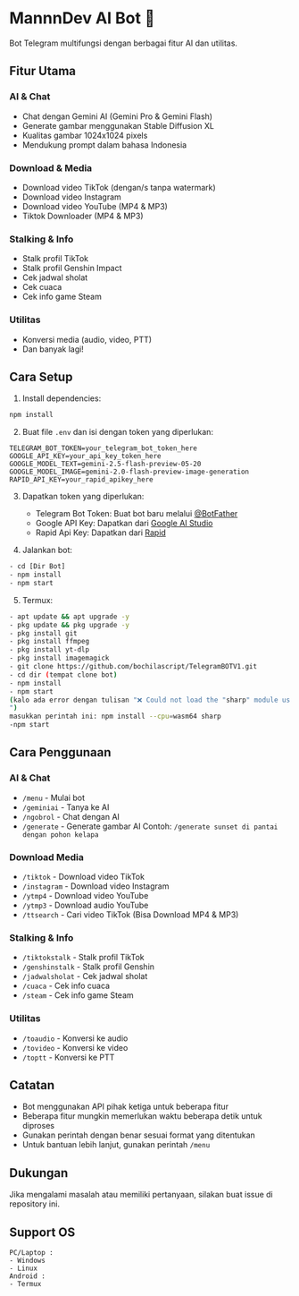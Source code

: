 # MannnDev AI Bot 🤖

Bot Telegram multifungsi dengan berbagai fitur AI dan utilitas.

## Fitur Utama

### AI & Chat
- Chat dengan Gemini AI (Gemini Pro & Gemini Flash)
- Generate gambar menggunakan Stable Diffusion XL
- Kualitas gambar 1024x1024 pixels
- Mendukung prompt dalam bahasa Indonesia

### Download & Media
- Download video TikTok (dengan/s tanpa watermark)
- Download video Instagram
- Download video YouTube (MP4 & MP3)
- Tiktok Downloader (MP4 & MP3)

### Stalking & Info
- Stalk profil TikTok
- Stalk profil Genshin Impact
- Cek jadwal sholat
- Cek cuaca
- Cek info game Steam

### Utilitas
- Konversi media (audio, video, PTT)
- Dan banyak lagi!

## Cara Setup

1. Install dependencies:
```bash
npm install
```

2. Buat file `.env` dan isi dengan token yang diperlukan:
```
TELEGRAM_BOT_TOKEN=your_telegram_bot_token_here
GOOGLE_API_KEY=your_api_key_token_here
GOOGLE_MODEL_TEXT=gemini-2.5-flash-preview-05-20
GOOGLE_MODEL_IMAGE=gemini-2.0-flash-preview-image-generation
RAPID_API_KEY=your_rapid_apikey_here
```

3. Dapatkan token yang diperlukan:
   - Telegram Bot Token: Buat bot baru melalui [@BotFather](https://t.me/BotFather)
   - Google API Key: Dapatkan dari [Google AI Studio](https://makersuite.google.com/app/apikey)
   - Rapid Api Key: Dapatkan dari [Rapid](https://rapidapi.com)

4. Jalankan bot:
```bash
- cd [Dir Bot]
- npm install
- npm start
```

5. Termux:
```bash
- apt update && apt upgrade -y
- pkg update && pkg upgrade -y
- pkg install git
- pkg install ffmpeg
- pkg install yt-dlp
- pkg install imagemagick
- git clone https://github.com/bochilascript/TelegramBOTV1.git
- cd dir (tempat clone bot)
- npm install
- npm start
(kalo ada error dengan tulisan "❌ Could not load the "sharp" module using the android-arm64 runtime
")
masukkan perintah ini: npm install --cpu=wasm64 sharp
-npm start
```

## Cara Penggunaan

### AI & Chat
- `/menu` - Mulai bot
- `/geminiai` - Tanya ke AI
- `/ngobrol` - Chat dengan AI
- `/generate` - Generate gambar AI
  Contoh: `/generate sunset di pantai dengan pohon kelapa`

### Download Media
- `/tiktok` - Download video TikTok
- `/instagram` - Download video Instagram
- `/ytmp4` - Download video YouTube
- `/ytmp3` - Download audio YouTube
- `/ttsearch` - Cari video TikTok (Bisa Download MP4 & MP3)

### Stalking & Info
- `/tiktokstalk` - Stalk profil TikTok
- `/genshinstalk` - Stalk profil Genshin
- `/jadwalsholat` - Cek jadwal sholat
- `/cuaca` - Cek info cuaca
- `/steam` - Cek info game Steam

### Utilitas
- `/toaudio` - Konversi ke audio
- `/tovideo` - Konversi ke video
- `/toptt` - Konversi ke PTT

## Catatan

- Bot menggunakan API pihak ketiga untuk beberapa fitur
- Beberapa fitur mungkin memerlukan waktu beberapa detik untuk diproses
- Gunakan perintah dengan benar sesuai format yang ditentukan
- Untuk bantuan lebih lanjut, gunakan perintah `/menu`

## Dukungan

Jika mengalami masalah atau memiliki pertanyaan, silakan buat issue di repository ini. 
## Support OS
```
PC/Laptop : 
- Windows
- Linux
Android : 
- Termux
```
